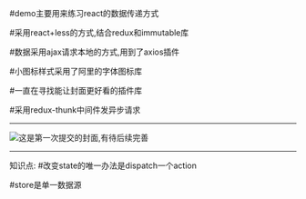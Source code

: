#demo主要用来练习react的数据传递方式</br>
 
#采用react+less的方式,结合redux和immutable库</br>


#数据采用ajax请求本地的方式,用到了axios插件</br>


#小图标样式采用了阿里的字体图标库</br>


#一直在寻找能让封面更好看的插件库</br>


#采用redux-thunk中间件发异步请求</br>



--------------------------------

![这是第一次提交的封面,有待后续完善](https://i.imgur.com/hCDAfkA.png)


--------------------------------
知识点:
#改变state的唯一办法是dispatch一个action</br>


#store是单一数据源</br>
